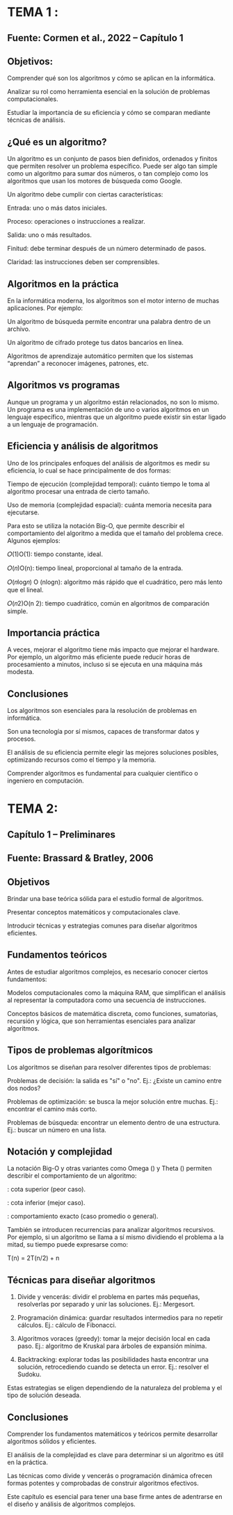 #  TEMA 1 :

## Fuente: Cormen et al., 2022 – Capítulo 1

## Objetivos:

Comprender qué son los algoritmos y cómo se aplican en la informática.

Analizar su rol como herramienta esencial en la solución de problemas computacionales.

Estudiar la importancia de su eficiencia y cómo se comparan mediante técnicas de análisis.



## ¿Qué es un algoritmo?

Un algoritmo es un conjunto de pasos bien definidos, ordenados y finitos que permiten resolver un problema específico. Puede ser algo tan simple como un algoritmo para sumar dos números, o tan complejo como los algoritmos que usan los motores de búsqueda como Google.

Un algoritmo debe cumplir con ciertas características:

Entrada: uno o más datos iniciales.

Proceso: operaciones o instrucciones a realizar.

Salida: uno o más resultados.

Finitud: debe terminar después de un número determinado de pasos.

Claridad: las instrucciones deben ser comprensibles.

## Algoritmos en la práctica

En la informática moderna, los algoritmos son el motor interno de muchas aplicaciones. Por ejemplo:

Un algoritmo de búsqueda permite encontrar una palabra dentro de un archivo.

Un algoritmo de cifrado protege tus datos bancarios en línea.

Algoritmos de aprendizaje automático permiten que los sistemas “aprendan” a reconocer imágenes, patrones, etc.

## Algoritmos vs programas

Aunque un programa y un algoritmo están relacionados, no son lo mismo. Un programa es una implementación de uno o varios algoritmos en un lenguaje específico, mientras que un algoritmo puede existir sin estar ligado a un lenguaje de programación.

## Eficiencia y análisis de algoritmos

Uno de los principales enfoques del análisis de algoritmos es medir su eficiencia, lo cual se hace principalmente de dos formas:

Tiempo de ejecución (complejidad temporal): cuánto tiempo le toma al algoritmo procesar una entrada de cierto tamaño.

Uso de memoria (complejidad espacial): cuánta memoria necesita para ejecutarse.

Para esto se utiliza la notación Big-O, que permite describir el comportamiento del algoritmo a medida que el tamaño del problema crece. Algunos ejemplos:

𝑂(1)O(1): tiempo constante, ideal.

𝑂(𝑛)O(n): tiempo lineal, proporcional al tamaño de la entrada.

𝑂(𝑛log𝑛) O (nlogn): algoritmo más rápido que el cuadrático, pero más lento que el lineal.

𝑂(𝑛2)O(n 2): tiempo cuadrático, común en algoritmos de comparación simple.

## Importancia práctica

A veces, mejorar el algoritmo tiene más impacto que mejorar el hardware. Por ejemplo, un algoritmo más eficiente puede reducir horas de procesamiento a minutos, incluso si se ejecuta en una máquina más modesta.

## Conclusiones

Los algoritmos son esenciales para la resolución de problemas en informática.

Son una tecnología por sí mismos, capaces de transformar datos y procesos.

El análisis de su eficiencia permite elegir las mejores soluciones posibles, optimizando recursos como el tiempo y la memoria.

Comprender algoritmos es fundamental para cualquier científico o ingeniero en computación.




# TEMA 2: 

## Capítulo 1 – Preliminares

## Fuente: Brassard & Bratley, 2006


## Objetivos

Brindar una base teórica sólida para el estudio formal de algoritmos.

Presentar conceptos matemáticos y computacionales clave.

Introducir técnicas y estrategias comunes para diseñar algoritmos eficientes.






## Fundamentos teóricos

Antes de estudiar algoritmos complejos, es necesario conocer ciertos fundamentos:

Modelos computacionales como la máquina RAM, que simplifican el análisis al representar la computadora como una secuencia de instrucciones.

Conceptos básicos de matemática discreta, como funciones, sumatorias, recursión y lógica, que son herramientas esenciales para analizar algoritmos.


## Tipos de problemas algorítmicos

Los algoritmos se diseñan para resolver diferentes tipos de problemas:

Problemas de decisión: la salida es "sí" o "no". Ej.: ¿Existe un camino entre dos nodos?

Problemas de optimización: se busca la mejor solución entre muchas. Ej.: encontrar el camino más corto.

Problemas de búsqueda: encontrar un elemento dentro de una estructura. Ej.: buscar un número en una lista.


 ## Notación y complejidad

La notación Big-O y otras variantes como Omega () y Theta () permiten describir el comportamiento de un algoritmo:

: cota superior (peor caso).

: cota inferior (mejor caso).

: comportamiento exacto (caso promedio o general).


También se introducen recurrencias para analizar algoritmos recursivos. Por ejemplo, si un algoritmo se llama a sí mismo dividiendo el problema a la mitad, su tiempo puede expresarse como:

T(n) = 2T(n/2) + n

## Técnicas para diseñar algoritmos

1. Divide y vencerás: dividir el problema en partes más pequeñas, resolverlas por separado y unir las soluciones. Ej.: Mergesort.


2. Programación dinámica: guardar resultados intermedios para no repetir cálculos. Ej.: cálculo de Fibonacci.


3. Algoritmos voraces (greedy): tomar la mejor decisión local en cada paso. Ej.: algoritmo de Kruskal para árboles de expansión mínima.


4. Backtracking: explorar todas las posibilidades hasta encontrar una solución, retrocediendo cuando se detecta un error. Ej.: resolver el Sudoku.



Estas estrategias se eligen dependiendo de la naturaleza del problema y el tipo de solución deseada.




## Conclusiones

Comprender los fundamentos matemáticos y teóricos permite desarrollar algoritmos sólidos y eficientes.

El análisis de la complejidad es clave para determinar si un algoritmo es útil en la práctica.

Las técnicas como divide y vencerás o programación dinámica ofrecen formas potentes y comprobadas de construir algoritmos efectivos.

Este capítulo es esencial para tener una base firme antes de adentrarse en el diseño y análisis de algoritmos complejos.


